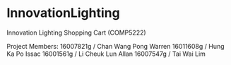 # InnovationLighting
Innovation Lighting  Shopping Cart (COMP5222)

Project Members:
16007821g / Chan Wang Pong Warren
16011608g / Hung Ka Po Issac
16001561g / Li Cheuk Lun Allan
16007547g / Tai Wai Lim

